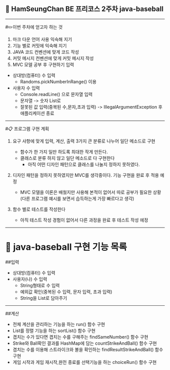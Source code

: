 🙌 **HamSeungChan** BE 프리코스 2주차 java-baseball
---
---
#✏️이번 주차에 얻고자 하는 것

1) 마크 다운 언어 사용 익숙해 지기 
2) 기능 별로 커밋에 익숙해 지기
3) JAVA 코드 컨벤션에 맞게 코드 작성
4) 커밋 메시지 컨벤션에 맞게 커밋 메시지 작성
5) MVC 모델 공부 후 구현하기
입력
* 상대방(컴퓨터) 수 입력
  * Randoms.pickNumberInRange() 이용
* 사용자 수 입력
  * Console.readLine() 으로 문자열 입력
  * 문자열 -> 숫자 List로
  * 잘못된 값 입력(중복된 수,문자,초과 입력) -> IllegalArgumentException 후 애플리케이션 종료
---
#📋 프로그램 구현 계획

1) 요구 사항에 맞게 입력, 계산, 출력 3가지 큰 분류로 나누어 일단 메소드로 구현
    - 함수가 한 가지 일만 하도록 최대한 작게 만든다.
    - 클래스로 분류 하지 않고 일단 메소드로 다 구현한다
      - 아직 어떤 디자인 패턴으로 클래스를 나눌지 정하지 못하였다.
    
2) 디자인 패턴을 정하지 못하였지만 MVC를 생각중이다. 기능 구현을 완료 후 적용 예정
    - MVC 모델을 이론은 배웠지만 사용해 본적이 없어서 따로 공부가 필요한 상황
      (다른 프로그램 예시를 보면서 습득하는게 가장 빠르다고 생각)

3) 함수 별로 테스트를 작성한다 
   - 아직 테스트 작성 경험이 없어서 다른 과정을 완료 후 테스트 작성 에정

---

# 🎯 java-baseball 구현 기능 목록
##입력
- 상대방(컴퓨터) 수 입력
- 사용자(나) 수 입력
  - String형태로 수 입력
  - 예외값 확인(중복된 수 입력, 문자 입력, 초과 입력)
  - String을 List로 담아주기
---
  
##계산

- 전체 계산을 관리하는 기능을 하는 run() 함수 구현
- List를 정렬 기능을 하는 sortList() 함수 구현
- 겹치는 수가 있다면 겹치는 수를 구해주는 findSameNumber() 함수 구현
- Strike와 Ball확인 결과를 HashMap에 담는 countStrikeAndBall() 함수 구현
- 겹치는 수를 이용해 스트라이크와 볼을 확인하는 findResultStrikeAndBall() 함수 구현
- 게임 시작과 게임 재시작,완전 종료를 선택기능을 하는 choiceRun() 함수 구현

